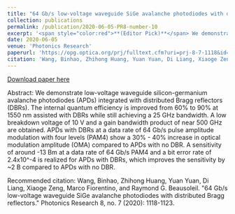 ```yaml
---
title: "64 Gb/s low-voltage waveguide SiGe avalanche photodiodes with distributed Bragg reflectors <span style='color:red'>**(Editor Pick)**</span> "
collection: publications
permalink: /publication/2020-06-05-PR8-number-10
excerpt: '<span style="color:red">**(Editor Pick)**</span> We demonstrate low-voltage waveguide silicon-germanium avalanche photodiodes (APDs) integrated with distributed Bragg reflectors (DBRs). The internal quantum efficiency is improved from 60% to 90% at 1550 nm assisted with DBRs while still achieving a 25 GHz bandwidth.  A low breakdown voltage of 10 V and a gain bandwidth product of near 500 GHz are obtained. APDs with DBRs at a data rate of 64 Gb/s pulse amplitude modulation with four levels (PAM4) show a 30% - 40% increase in optical modulation amplitude (OMA) compared to APDs with no DBR. A sensitivity of around -13 Bm at a data rate of 64 Gb/s PAM4 and a bit error rate of 2.4x10^-4 is realized for APDs with DBRs, which improves the sensitivity by ~2 B compared to APDs with no DBR.'
date: 2020-06-05
venue: 'Photonics Research'
paperurl: 'https://opg.optica.org/prj/fulltext.cfm?uri=prj-8-7-1118&id=432418'
citation: 'Wang, Binhao, Zhihong Huang, Yuan Yuan, Di Liang, Xiaoge Zeng, Marco Fiorentino, and Raymond G. Beausoleil. &quot;64 Gb/s low-voltage waveguide SiGe avalanche photodiodes with distributed Bragg reflectors.&quot; Photonics Research 8, no. 7 (2020): 1118-1123.'
---
```


<a href='https://opg.optica.org/prj/fulltext.cfm?uri=prj-8-7-1118&id=432418'>Download paper here</a>

Abstract: We demonstrate low-voltage waveguide silicon-germanium avalanche photodiodes (APDs) integrated with distributed Bragg reflectors (DBRs). The internal quantum efficiency is improved from 60% to 90% at 1550 nm assisted with DBRs while still achieving a 25 GHz bandwidth.  A low breakdown voltage of 10 V and a gain bandwidth product of near 500 GHz are obtained. APDs with DBRs at a data rate of 64 Gb/s pulse amplitude modulation with four levels (PAM4) show a 30% - 40% increase in optical modulation amplitude (OMA) compared to APDs with no DBR. A sensitivity of around -13 Bm at a data rate of 64 Gb/s PAM4 and a bit error rate of 2.4x10^-4 is realized for APDs with DBRs, which improves the sensitivity by ~2 B compared to APDs with no DBR.

Recommended citation: Wang, Binhao, Zhihong Huang, Yuan Yuan, Di Liang, Xiaoge Zeng, Marco Fiorentino, and Raymond G. Beausoleil. "64 Gb/s low-voltage waveguide SiGe avalanche photodiodes with distributed Bragg reflectors." Photonics Research 8, no. 7 (2020): 1118-1123.
